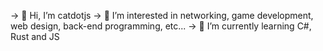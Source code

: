 -> 👋 Hi, I’m catdotjs
-> 👀 I’m interested in networking, game development, web design, back-end programming, etc...
-> 🌱 I’m currently learning C#, Rust and JS
